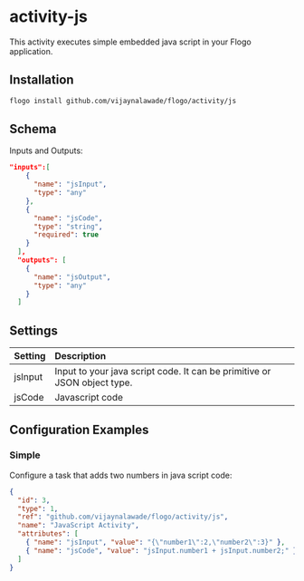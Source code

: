 # activity-js
This activity executes simple embedded java script in your Flogo application.


## Installation

```bash
flogo install github.com/vijaynalawade/flogo/activity/js
```

## Schema
Inputs and Outputs:

```json
"inputs":[
    {
      "name": "jsInput",
      "type": "any"
    },
    {
      "name": "jsCode",
      "type": "string",
      "required": true
    }
  ],
  "outputs": [
    {
      "name": "jsOutput",
      "type": "any"
    }
  ]
```
## Settings
| Setting   | Description    |
|:----------|:---------------|
| jsInput   | Input to your java script code. It can be primitive or JSON object type. |
| jsCode    | Javascript code|



## Configuration Examples
### Simple
Configure a task that adds two numbers in java script code:

```json
{
  "id": 3,
  "type": 1,
  "ref": "github.com/vijaynalawade/flogo/activity/js",
  "name": "JavaScript Activity",
  "attributes": [
    { "name": "jsInput", "value": "{\"number1\":2,\"number2\":3}" },
    { "name": "jsCode", "value": "jsInput.number1 + jsInput.number2;" }
  ]
}
```
